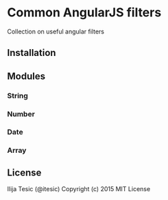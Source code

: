 # Common AngularJS filters
Collection on useful angular filters

## Installation

## Modules

### String

### Number

### Date

### Array

## License

Ilija Tesic (@itesic)
Copyright (c) 2015
MIT License
